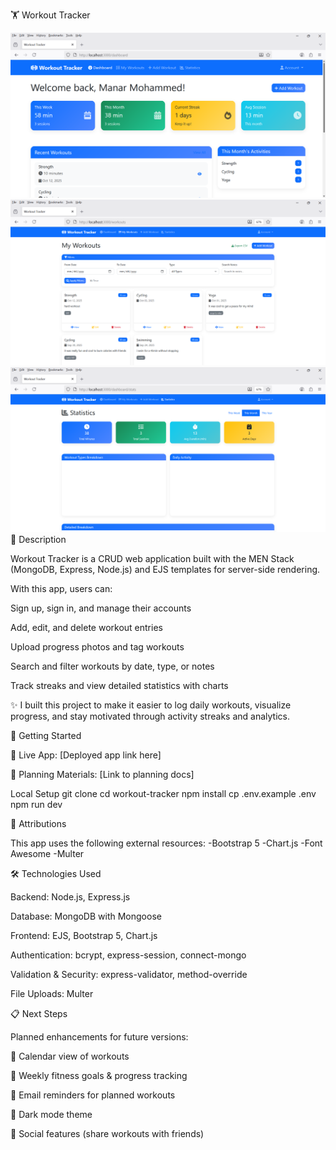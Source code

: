 🏋️ Workout Tracker

![Dashboard](<Screenshot 2025-10-03 142051.png>)
![workout page](<Screenshot 2025-10-03 142150.png>)
![Statics](<Screenshot 2025-10-03 142204.png>)
📖 Description

Workout Tracker is a CRUD web application built with the MEN Stack (MongoDB, Express, Node.js) and EJS templates for server-side rendering.

With this app, users can:

Sign up, sign in, and manage their accounts

Add, edit, and delete workout entries

Upload progress photos and tag workouts

Search and filter workouts by date, type, or notes

Track streaks and view detailed statistics with charts

✨ I built this project to make it easier to log daily workouts, visualize progress, and stay motivated through activity streaks and analytics.

🚀 Getting Started

🔗 Live App: [Deployed app link here] <!-- TODO: Add your Heroku/Render link -->

📂 Planning Materials: [Link to planning docs] <!-- TODO: Add your planning document link -->

Local Setup
git clone <your-repo-url>
cd workout-tracker
npm install
cp .env.example .env
npm run dev


🙌 Attributions

This app uses the following external resources:
-Bootstrap 5
-Chart.js
-Font Awesome
-Multer

🛠️ Technologies Used

Backend: Node.js, Express.js

Database: MongoDB with Mongoose

Frontend: EJS, Bootstrap 5, Chart.js

Authentication: bcrypt, express-session, connect-mongo

Validation & Security: express-validator, method-override

File Uploads: Multer

📋 Next Steps

Planned enhancements for future versions:

📅 Calendar view of workouts

🎯 Weekly fitness goals & progress tracking

📧 Email reminders for planned workouts

🌙 Dark mode theme

🤝 Social features (share workouts with friends)